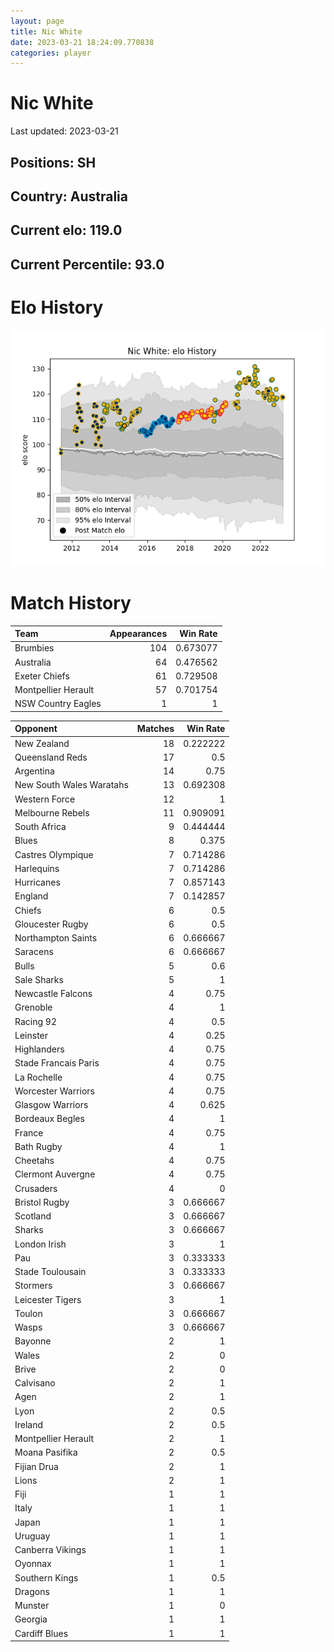 ```yaml
---  
layout: page  
title: Nic White  
date: 2023-03-21 18:24:09.770838  
categories: player  
---
```

# Nic White


Last updated: 2023-03-21
## Positions: SH

## Country: Australia

## Current elo: 119.0

## Current Percentile: 93.0

# Elo History


![elo history](history_NicWhite.png)
# Match History


| Team                |   Appearances |   Win Rate |
|:--------------------|--------------:|-----------:|
| Brumbies            |           104 |   0.673077 |
| Australia           |            64 |   0.476562 |
| Exeter Chiefs       |            61 |   0.729508 |
| Montpellier Herault |            57 |   0.701754 |
| NSW Country Eagles  |             1 |   1        |

| Opponent                 |   Matches |   Win Rate |
|:-------------------------|----------:|-----------:|
| New Zealand              |        18 |   0.222222 |
| Queensland Reds          |        17 |   0.5      |
| Argentina                |        14 |   0.75     |
| New South Wales Waratahs |        13 |   0.692308 |
| Western Force            |        12 |   1        |
| Melbourne Rebels         |        11 |   0.909091 |
| South Africa             |         9 |   0.444444 |
| Blues                    |         8 |   0.375    |
| Castres Olympique        |         7 |   0.714286 |
| Harlequins               |         7 |   0.714286 |
| Hurricanes               |         7 |   0.857143 |
| England                  |         7 |   0.142857 |
| Chiefs                   |         6 |   0.5      |
| Gloucester Rugby         |         6 |   0.5      |
| Northampton Saints       |         6 |   0.666667 |
| Saracens                 |         6 |   0.666667 |
| Bulls                    |         5 |   0.6      |
| Sale Sharks              |         5 |   1        |
| Newcastle Falcons        |         4 |   0.75     |
| Grenoble                 |         4 |   1        |
| Racing 92                |         4 |   0.5      |
| Leinster                 |         4 |   0.25     |
| Highlanders              |         4 |   0.75     |
| Stade Francais Paris     |         4 |   0.75     |
| La Rochelle              |         4 |   0.75     |
| Worcester Warriors       |         4 |   0.75     |
| Glasgow Warriors         |         4 |   0.625    |
| Bordeaux Begles          |         4 |   1        |
| France                   |         4 |   0.75     |
| Bath Rugby               |         4 |   1        |
| Cheetahs                 |         4 |   0.75     |
| Clermont Auvergne        |         4 |   0.75     |
| Crusaders                |         4 |   0        |
| Bristol Rugby            |         3 |   0.666667 |
| Scotland                 |         3 |   0.666667 |
| Sharks                   |         3 |   0.666667 |
| London Irish             |         3 |   1        |
| Pau                      |         3 |   0.333333 |
| Stade Toulousain         |         3 |   0.333333 |
| Stormers                 |         3 |   0.666667 |
| Leicester Tigers         |         3 |   1        |
| Toulon                   |         3 |   0.666667 |
| Wasps                    |         3 |   0.666667 |
| Bayonne                  |         2 |   1        |
| Wales                    |         2 |   0        |
| Brive                    |         2 |   0        |
| Calvisano                |         2 |   1        |
| Agen                     |         2 |   1        |
| Lyon                     |         2 |   0.5      |
| Ireland                  |         2 |   0.5      |
| Montpellier Herault      |         2 |   1        |
| Moana Pasifika           |         2 |   0.5      |
| Fijian Drua              |         2 |   1        |
| Lions                    |         2 |   1        |
| Fiji                     |         1 |   1        |
| Italy                    |         1 |   1        |
| Japan                    |         1 |   1        |
| Uruguay                  |         1 |   1        |
| Canberra Vikings         |         1 |   1        |
| Oyonnax                  |         1 |   1        |
| Southern Kings           |         1 |   0.5      |
| Dragons                  |         1 |   1        |
| Munster                  |         1 |   0        |
| Georgia                  |         1 |   1        |
| Cardiff Blues            |         1 |   1        |